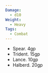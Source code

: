 ```yaml
---
Damage:
  - d10
Weight:
  - Heavy
Tags:
  - Combat
---
```

- Spear. 4gp
- Trident. 15gp
- Lance. 10gp
- Halberd. 20gp